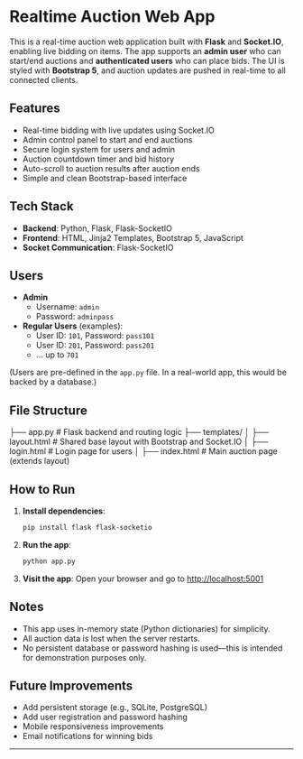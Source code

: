 # Realtime Auction Web App

This is a real-time auction web application built with **Flask** and **Socket.IO**, enabling live bidding on items. The app supports an **admin user** who can start/end auctions and **authenticated users** who can place bids. The UI is styled with **Bootstrap 5**, and auction updates are pushed in real-time to all connected clients.

##  Features

- Real-time bidding with live updates using Socket.IO
- Admin control panel to start and end auctions
- Secure login system for users and admin
- Auction countdown timer and bid history
- Auto-scroll to auction results after auction ends
- Simple and clean Bootstrap-based interface

##  Tech Stack

- **Backend**: Python, Flask, Flask-SocketIO
- **Frontend**: HTML, Jinja2 Templates, Bootstrap 5, JavaScript
- **Socket Communication**: Flask-SocketIO

##  Users

- **Admin**
  - Username: `admin`
  - Password: `adminpass`
- **Regular Users** (examples):
  - User ID: `101`, Password: `pass101`
  - User ID: `201`, Password: `pass201`
  - ... up to `701`

(Users are pre-defined in the `app.py` file. In a real-world app, this would be backed by a database.)

##  File Structure

├── app.py                  # Flask backend and routing logic
├── templates/
│   ├── layout.html         # Shared base layout with Bootstrap and Socket.IO
│   ├── login.html          # Login page for users
│   ├── index.html          # Main auction page (extends layout)



##  How to Run

1. **Install dependencies**:
    ```bash
    pip install flask flask-socketio
    ```

2. **Run the app**:
    ```bash
    python app.py
    ```

3. **Visit the app**:
    Open your browser and go to [http://localhost:5001](http://localhost:5001)

## Notes

- This app uses in-memory state (Python dictionaries) for simplicity.
- All auction data is lost when the server restarts.
- No persistent database or password hashing is used—this is intended for demonstration purposes only.

## Future Improvements

- Add persistent storage (e.g., SQLite, PostgreSQL)
- Add user registration and password hashing
- Mobile responsiveness improvements
- Email notifications for winning bids

---

